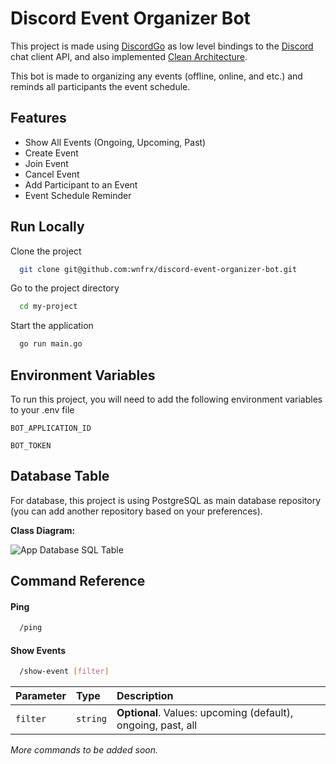 
# Discord Event Organizer Bot

This project is made using [DiscordGo](https://github.com/bwmarrin/discordgo) as low level bindings to the [Discord](https://discord.com/) chat client API, and also implemented [Clean Architecture](https://blog.cleancoder.com/uncle-bob/2012/08/13/the-clean-architecture.html).

This bot is made to organizing any events (offline, online, and etc.) and reminds all participants the event schedule.


## Features

- Show All Events (Ongoing, Upcoming, Past)
- Create Event
- Join Event
- Cancel Event
- Add Participant to an Event
- Event Schedule Reminder

  
## Run Locally

Clone the project

```bash
  git clone git@github.com:wnfrx/discord-event-organizer-bot.git
```

Go to the project directory

```bash
  cd my-project
```

Start the application

```bash
  go run main.go
```

  
## Environment Variables

To run this project, you will need to add the following environment variables to your .env file

`BOT_APPLICATION_ID`

`BOT_TOKEN`

  
## Database Table

For database, this project is using PostgreSQL as main database repository (you can add another repository based on your preferences).

**Class Diagram:**

![App Database SQL Table](https://via.placeholder.com/468x300?text=App+Screenshot+Here)

  

## Command Reference

#### Ping

```bash
  /ping
```

#### Show Events

```bash
  /show-event [filter]
```

| Parameter | Type     | Description                                                  |
| :-------- | :------- | :----------------------------------------------------------- |
| `filter`  | `string` | **Optional**. Values: upcoming (default), ongoing, past, all |




*More commands to be added soon.*

  